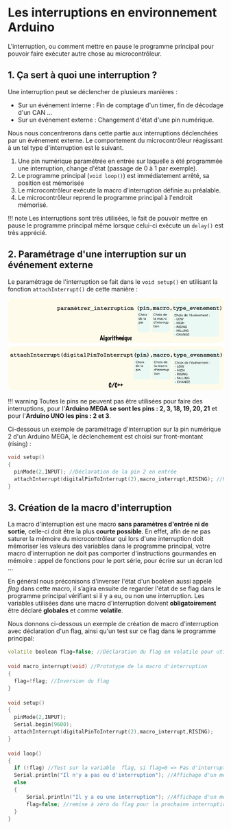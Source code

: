 # Les interruptions en environnement Arduino

L'interruption, ou comment mettre en pause le programme principal pour pouvoir faire exécuter autre chose au microcontrôleur.

## 1. Ça sert à quoi une interruption ?

Une interruption peut se déclencher de plusieurs manières :

* Sur un événement interne : Fin  de comptage d'un timer, fin de décodage d'un CAN ...
* Sur un événement externe : Changement d'état d'une pin numérique.

Nous nous concentrerons dans cette partie aux interruptions déclenchées par un événement externe. Le comportement du microcontrôleur réagissant à un tel type d'interruption est le suivant.

1. Une pin numérique paramétrée en entrée sur laquelle a été programmée une interruption, change d'état (passage de 0 à 1 par exemple).
2. Le programme principal (```void loop()```) est immédiatement arrêté, sa position est mémorisée
3. Le microcontrôleur exécute la macro d'interruption définie au préalable.
4. Le microcontrôleur reprend le programme principal à l'endroit mémorisé.

!!! note
    Les interruptions sont très utilisées, le fait de pouvoir mettre en pause le programme principal même lorsque celui-ci exécute un ```delay()``` est très apprécié.


## 2. Paramétrage d'une interruption sur un événement externe

Le paramétrage de l'interruption se fait dans le ```void setup()``` en utilisant la fonction ```attachInterrupt()``` de cette manière :

![](/psti2d/arduino/figures/param_interrupt.png)

!!! warning
    Toutes le pins ne peuvent pas être utilisées pour faire des interruptions, pour l'**Arduino MEGA se sont les pins : 2, 3, 18, 19, 20, 21** et pour l'**Arduino UNO les pins :  2 et 3**.

Ci-dessous un exemple de paramétrage d'interruption sur la pin numérique 2 d'un Arduino MEGA, le déclenchement est choisi sur front-montant (rising) :

```c++
void setup()
{
  pinMode(2,INPUT); //Déclaration de la pin 2 en entrée
  attachInterrupt(digitalPinToInterrupt(2),macro_interrupt,RISING); //Paramétrage d'une interruption sur la pin 2
}
```

## 3. Création de la macro d'interruption

La macro d'interruption est une macro **sans paramètres d'entrée ni de sortie**, celle-ci doit être la plus **courte possible**. En effet, afin de ne pas saturer la mémoire du microcontrôleur qui lors d'une interruption doit mémoriser les valeurs des variables dans le programme principal, votre macro d'interruption ne doit pas comporter d'instructions gourmandes en mémoire : appel de fonctions pour le port série, pour écrire sur un écran lcd ...

En général nous préconisons d'inverser l'état d'un booléen aussi appelé *flag* dans cette macro, il s’agira ensuite de regarder l'état de se flag dans le programme principal vérifiant si il y a eu, ou non une interruption. Les variables utilisées dans une macro d'interruption doivent **obligatoirement** être déclaré **globales** et comme **volatile**.

Nous donnons ci-dessous un exemple de création de macro d'interruption avec déclaration d'un flag, ainsi qu'un test sur ce flag dans le programme principal:

```c++
volatile boolean flag=false; //Déclaration du flag en volatile pour utilisation dans la macro d'interruption

void macro_interrupt(void) //Prototype de la macro d'interruption
{
  flag=!flag; //Inversion du flag
}

void setup()
{
  pinMode(2,INPUT);
  Serial.begin(9600);
  attachInterrupt(digitalPinToInterrupt(2),macro_interrupt,RISING);
}

void loop()
{
  if (!flag) //Test sur la variable  flag, si flag=0 => Pas d'interruption, si flag=1 => Il y a eu une interruption
  Serial.println("Il n'y a pas eu d'interruption"); //Affichage d'un message sur le serial si pas d'interruption
  else
  {
      Serial.println("Il y a eu une interruption"); //Affichage d'un message sur le serial si interruption
      flag=false; //remise à zéro du flag pour la prochaine interruption
  }  
}
```
